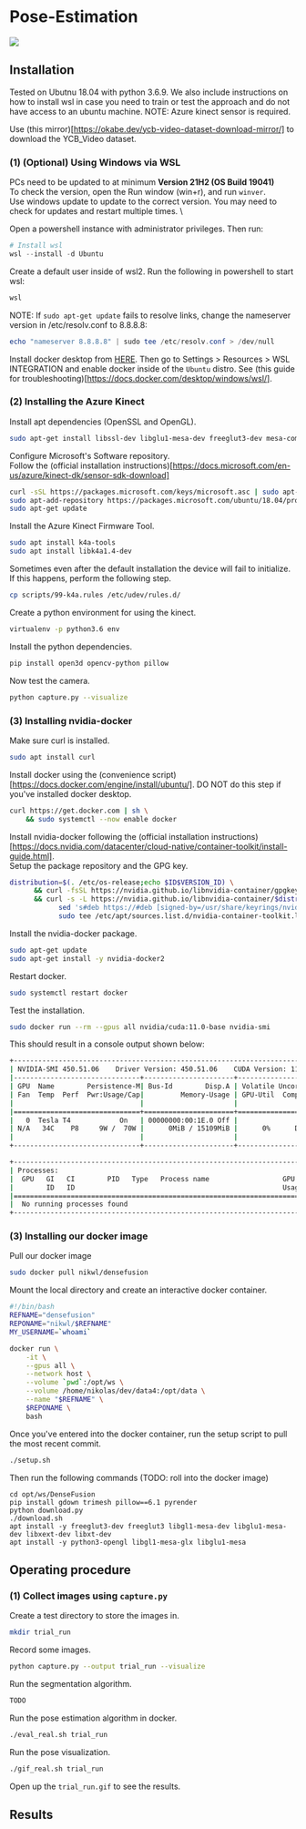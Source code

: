 # Pose-Estimation

![](assets/drill.gif)

## Installation

Tested on Ubutnu 18.04 with python 3.6.9. We also include instructions on how to install wsl in case you need to train or test the approach and do not have access to an ubuntu machine.
NOTE: Azure kinect sensor is required.

Use (this mirror)[https://okabe.dev/ycb-video-dataset-download-mirror/] to download the YCB_Video dataset.

### (1) (Optional) Using Windows via WSL

PCs need to be updated to at minimum <b>Version 21H2 (OS Build 19041)</b> \
To check the version, open the Run window (win+r), and run `winver`. \
Use windows update to update to the correct version. You may need to check for updates and restart multiple times. \

Open a powershell instance with administrator privileges. Then run:
```powershell
# Install wsl
wsl --install -d Ubuntu
```

Create a default user inside of wsl2. Run the following in powershell to start wsl:
```powershell
wsl
```

NOTE: If `sudo apt-get update` fails to resolve links, change the nameserver version in /etc/resolv.conf to 8.8.8.8:
```powershell
echo "nameserver 8.8.8.8" | sudo tee /etc/resolv.conf > /dev/null
```

Install docker desktop from [HERE](https://www.docker.com/products/docker-desktop/). Then go to Settings > Resources > WSL INTEGRATION and enable docker inside of the `Ubuntu` distro. See (this guide for troubleshooting)[https://docs.docker.com/desktop/windows/wsl/].

### (2) Installing the Azure Kinect

Install apt dependencies (OpenSSL and OpenGL).
```bash 
sudo apt-get install libssl-dev libglu1-mesa-dev freeglut3-dev mesa-common-dev
```

Configure Microsoft's Software repository. \
Follow the (official installation instructions)[https://docs.microsoft.com/en-us/azure/kinect-dk/sensor-sdk-download]
```bash
curl -sSL https://packages.microsoft.com/keys/microsoft.asc | sudo apt-key add -
sudo apt-add-repository https://packages.microsoft.com/ubuntu/18.04/prod
sudo apt-get update
```

Install the Azure Kinect Firmware Tool.
```bash
sudo apt install k4a-tools
sudo apt install libk4a1.4-dev
```

Sometimes even after the default installation the device will fail to initialize. If this happens, perform the following step.
```bash
cp scripts/99-k4a.rules /etc/udev/rules.d/
```

Create a python environment for using the kinect.
```bash
virtualenv -p python3.6 env
```

Install the python dependencies.
```bash
pip install open3d opencv-python pillow
```

Now test the camera.
```bash
python capture.py --visualize
```

### (3) Installing nvidia-docker

Make sure curl is installed.
```bash
sudo apt install curl
```

Install docker using the (convenience script)[https://docs.docker.com/engine/install/ubuntu/]. DO NOT do this step if you've installed docker desktop.
```bash 
curl https://get.docker.com | sh \
    && sudo systemctl --now enable docker
```

Install nvidia-docker following the (official installation instructions)[https://docs.nvidia.com/datacenter/cloud-native/container-toolkit/install-guide.html]. \
Setup the package repository and the GPG key.
```bash 
distribution=$(. /etc/os-release;echo $ID$VERSION_ID) \
      && curl -fsSL https://nvidia.github.io/libnvidia-container/gpgkey | sudo gpg --dearmor -o /usr/share/keyrings/nvidia-container-toolkit-keyring.gpg \
      && curl -s -L https://nvidia.github.io/libnvidia-container/$distribution/libnvidia-container.list | \
            sed 's#deb https://#deb [signed-by=/usr/share/keyrings/nvidia-container-toolkit-keyring.gpg] https://#g' | \
            sudo tee /etc/apt/sources.list.d/nvidia-container-toolkit.list
```

Install the nvidia-docker package.
```bash
sudo apt-get update
sudo apt-get install -y nvidia-docker2
```

Restart docker.
```bash
sudo systemctl restart docker
```

Test the installation.
```bash
sudo docker run --rm --gpus all nvidia/cuda:11.0-base nvidia-smi
```

This should result in a console output shown below:
```bash
+-----------------------------------------------------------------------------+
| NVIDIA-SMI 450.51.06    Driver Version: 450.51.06    CUDA Version: 11.0     |
|-------------------------------+----------------------+----------------------+
| GPU  Name        Persistence-M| Bus-Id        Disp.A | Volatile Uncorr. ECC |
| Fan  Temp  Perf  Pwr:Usage/Cap|         Memory-Usage | GPU-Util  Compute M. |
|                               |                      |               MIG M. |
|===============================+======================+======================|
|   0  Tesla T4            On   | 00000000:00:1E.0 Off |                    0 |
| N/A   34C    P8     9W /  70W |      0MiB / 15109MiB |      0%      Default |
|                               |                      |                  N/A |
+-------------------------------+----------------------+----------------------+

+-----------------------------------------------------------------------------+
| Processes:                                                                  |
|  GPU   GI   CI        PID   Type   Process name                  GPU Memory |
|        ID   ID                                                   Usage      |
|=============================================================================|
|  No running processes found                                                 |
+-----------------------------------------------------------------------------+
```

### (3) Installing our docker image

Pull our docker image
```bash
sudo docker pull nikwl/densefusion
```

Mount the local directory and create an interactive docker container.
```bash
#!/bin/bash
REFNAME="densefusion"
REPONAME="nikwl/$REFNAME"
MY_USERNAME=`whoami`

docker run \
    -it \
    --gpus all \
    --network host \
    --volume `pwd`:/opt/ws \
    --volume /home/nikolas/dev/data4:/opt/data \
    --name "$REFNAME" \
    $REPONAME \
    bash
```

Once you've entered into the docker container, run the setup script to pull the most recent commit.
```bash
./setup.sh
```

Then run the following commands (TODO: roll into the docker image)
```
cd opt/ws/DenseFusion
pip install gdown trimesh pillow==6.1 pyrender
python download.py
./download.sh
apt install -y freeglut3-dev freeglut3 libgl1-mesa-dev libglu1-mesa-dev libxext-dev libxt-dev
apt install -y python3-opengl libgl1-mesa-glx libglu1-mesa
```

## Operating procedure

### (1) Collect images using `capture.py`

Create a test directory to store the images in.
```bash
mkdir trial_run
```

Record some images.
```bash
python capture.py --output trial_run --visualize
```

Run the segmentation algorithm. 
```bash
TODO
```

Run the pose estimation algorithm in docker.
```bash
./eval_real.sh trial_run
```

Run the pose visualization.
```bash
./gif_real.sh trial_run
```

Open up the `trial_run.gif` to see the results.

## Results
